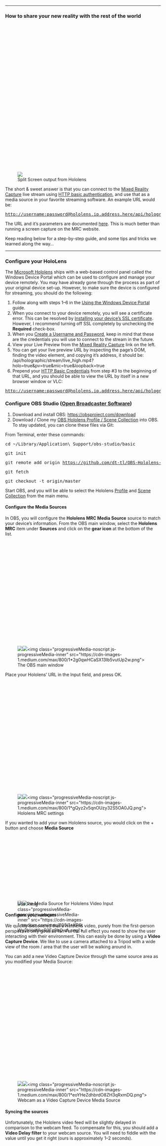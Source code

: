 <section name="c993" class=" section--body section--first"><div class="section-divider layoutSingleColumn"><hr class="section-divider"></div><div class="section-content"><div class="section-inner layoutSingleColumn"><h3 name="e2a7" id="e2a7" class="graf--h3 graf--leading">How to share your new reality with the rest of the world</h3><figure name="0f4e" id="0f4e" class="graf--figure graf-after--h3"><div class="aspectRatioPlaceholder is-locked" style="max-width: 700px; max-height: 789px;"><div class="aspectRatioPlaceholder-fill" style="padding-bottom: 112.7%;"></div><img class="graf-image" data-image-id="1*tddj0tMzKJ5KS_K80I92pQ.gif" data-width="710" data-height="800" data-action="zoom" data-action-value="1*tddj0tMzKJ5KS_K80I92pQ.gif" src="https://cdn-images-1.medium.com/max/800/1*tddj0tMzKJ5KS_K80I92pQ.gif"></div><figcaption class="imageCaption">Split Screen output from Hololens</figcaption></figure><p name="b6bb" id="b6bb" class="graf--p graf-after--figure">The short &amp; sweet answer is that you can connect to the <a href="https://developer.microsoft.com/en-us/windows/holographic/using_the_windows_device_portal#Mixed_Reality_Capture" data-href="https://developer.microsoft.com/en-us/windows/holographic/using_the_windows_device_portal#Mixed_Reality_Capture" class="markup--anchor markup--p-anchor" rel="nofollow">Mixed Reality Capture</a> live stream using <a href="https://developer.mozilla.org/en-US/docs/Web/HTTP/Basic_access_authentication" data-href="https://developer.mozilla.org/en-US/docs/Web/HTTP/Basic_access_authentication" class="markup--anchor markup--p-anchor" rel="nofollow">HTTP basic authentication</a>, and use that as a media source in your favorite streaming software. An example URL would be:</p><pre name="64b3" id="64b3" class="graf--pre graf-after--p"><a href="http://username:password@hololens.ip.address.here/api/holographic/stream/live_high.mp4?holo=true&amp;pv=true&amp;mic=true&amp;loopback=true" data-href="http://username:password@hololens.ip.address.here/api/holographic/stream/live_high.mp4?holo=true&amp;pv=true&amp;mic=true&amp;loopback=true" class="markup--anchor markup--pre-anchor" rel="nofollow">http://username:password@hololens.ip.address.here/api/holographic/stream/live_high.mp4?holo=true&amp;pv=true&amp;mic=true&amp;loopback=true</a></pre><p name="43e7" id="43e7" class="graf--p graf-after--pre">The URL and it’s parameters are documented <a href="https://developer.microsoft.com/en-us/windows/holographic/device_portal_api_reference#Mixed_Reality_Capture" data-href="https://developer.microsoft.com/en-us/windows/holographic/device_portal_api_reference#Mixed_Reality_Capture" class="markup--anchor markup--p-anchor" rel="nofollow">here</a>. This is much better than running a screen capture on the MRC website.</p><p name="2c7c" id="2c7c" class="graf--p graf-after--p graf--last">Keep reading below for a step-by-step guide, and some tips and tricks we learned along the way…</p></div></div></section>
<section name="ab03" class=" section--body section--last"><div class="section-divider layoutSingleColumn"><hr class="section-divider"></div><div class="section-content"><div class="section-inner layoutSingleColumn"><h3 name="f863" id="f863" class="graf--h3 graf--leading">Configure your HoloLens</h3><p name="ca30" id="ca30" class="graf--p graf-after--h3">The <a href="https://www.microsoft.com/microsoft-hololens" data-href="https://www.microsoft.com/microsoft-hololens" class="markup--anchor markup--p-anchor" rel="nofollow">Microsoft Hololens</a> ships with a web-based control panel called the Windows Device Portal which can be used to configure and manage your device remotely. You may have already gone through the process as part of your original device set-up. However, to make sure the device is configured for streaming, you should do the following:</p><ol class="postList"><li name="956f" id="956f" class="graf--li graf-after--p">Follow along with steps 1–6 in the <a href="https://developer.microsoft.com/en-us/windows/holographic/using_the_windows_device_portal" data-href="https://developer.microsoft.com/en-us/windows/holographic/using_the_windows_device_portal" class="markup--anchor markup--li-anchor" rel="nofollow">Using the Windows Device Portal</a> guide.</li><li name="5b1e" id="5b1e" class="graf--li graf-after--li">When you connect to your device remotely, you will see a certificate error. This can be resolved by <a href="https://developer.microsoft.com/en-us/windows/holographic/using_the_windows_device_portal#Security_certificate" data-href="https://developer.microsoft.com/en-us/windows/holographic/using_the_windows_device_portal#Security_certificate" class="markup--anchor markup--li-anchor" rel="nofollow">Installing your device’s SSL certificate</a>. However, I recommend turning off SSL completely by unchecking the <strong class="markup--strong markup--li-strong">Required</strong> check-box.</li><li name="2969" id="2969" class="graf--li graf-after--li">When you <a href="https://developer.microsoft.com/en-us/windows/holographic/using_the_windows_device_portal#Creating_a_Username_and_Password" data-href="https://developer.microsoft.com/en-us/windows/holographic/using_the_windows_device_portal#Creating_a_Username_and_Password" class="markup--anchor markup--li-anchor" rel="nofollow">Create a Username and Password</a>, keep in mind that these are the credentials you will use to connect to the stream in the future.</li><li name="280b" id="280b" class="graf--li graf-after--li">View your Live Preview from the <a href="https://developer.microsoft.com/en-us/windows/holographic/using_the_windows_device_portal#Mixed_Reality_Capture" data-href="https://developer.microsoft.com/en-us/windows/holographic/using_the_windows_device_portal#Mixed_Reality_Capture" class="markup--anchor markup--li-anchor" rel="nofollow">Mixed Reality Capture</a> link on the left.</li><li name="1010" id="1010" class="graf--li graf-after--li">You can get your live preview URL by inspecting the page’s DOM, finding the video element, and copying it’s address, it should be:<br>/api/holographic/stream/live_high.mp4?holo=true&amp;pv=true&amp;mic=true&amp;loopback=true</li><li name="3911" id="3911" class="graf--li graf-after--li">Prepend your <a href="https://developer.mozilla.org/en-US/docs/Web/HTTP/Basic_access_authentication" data-href="https://developer.mozilla.org/en-US/docs/Web/HTTP/Basic_access_authentication" class="markup--anchor markup--li-anchor" rel="nofollow">HTTP Basic Credentials</a> from step #3 to the beginning of that URL, and you should be able to view the URL by itself in a new browser window or VLC:</li></ol><pre name="500e" id="500e" class="graf--pre graf-after--li"><a href="http://username:password@hololens.ip.address.here/api/holographic/stream/live_high.mp4?holo=true&amp;pv=true&amp;mic=true&amp;loopback=true" data-href="http://username:password@hololens.ip.address.here/api/holographic/stream/live_high.mp4?holo=true&amp;pv=true&amp;mic=true&amp;loopback=true" class="markup--anchor markup--pre-anchor" rel="nofollow">http://username:password@hololens.ip.address.here/api/holographic/stream/live_high.mp4?holo=true&amp;pv=true&amp;mic=true&amp;loopback=true</a></pre><h3 name="8d96" id="8d96" class="graf--h3 graf-after--pre">Configure OBS Studio (<a href="https://obsproject.com/" data-href="https://obsproject.com/" class="markup--anchor markup--h3-anchor" rel="nofollow">Open Broadcaster Software</a>)</h3><ol class="postList"><li name="c4fc" id="c4fc" class="graf--li graf-after--h3">Download and install OBS: <a href="https://obsproject.com/download" data-href="https://obsproject.com/download" class="markup--anchor markup--li-anchor" rel="nofollow">https://obsproject.com/download</a></li><li name="b994" id="b994" class="graf--li graf-after--li">Download / Clone my <a href="https://github.com/dt-tl/OBS-Hololens-Profile" data-href="https://github.com/dt-tl/OBS-Hololens-Profile" class="markup--anchor markup--li-anchor" rel="nofollow">OBS Hololens Profile / Scene Collection</a> into OBS.<br>To stay updated, you can clone these files via Git:</li></ol><p name="ffe8" id="ffe8" class="graf--p graf-after--li">From Terminal, enter these commands:</p><pre name="795e" id="795e" class="graf--pre graf-after--p">cd ~/Library/Application\ Support/obs-studio/basic</pre><pre name="22ad" id="22ad" class="graf--pre graf-after--pre">git init</pre><pre name="bcb6" id="bcb6" class="graf--pre graf-after--pre">git remote add origin <a href="https://github.com/dt-tl/OBS-Hololens-Profile.git" data-href="https://github.com/dt-tl/OBS-Hololens-Profile.git" class="markup--anchor markup--pre-anchor" rel="nofollow">https://github.com/dt-tl/OBS-Hololens-Profile.git</a></pre><pre name="d970" id="d970" class="graf--pre graf-after--pre">git fetch</pre><pre name="1386" id="1386" class="graf--pre graf-after--pre">git checkout -t origin/master</pre><p name="25d6" id="25d6" class="graf--p graf-after--pre">Start OBS, and you will be able to select the Hololens <a href="http://jp9000.github.io/OBS/features/profiles.html" data-href="http://jp9000.github.io/OBS/features/profiles.html" class="markup--anchor markup--p-anchor" rel="nofollow">Profile</a> and <a href="http://jp9000.github.io/OBS/features/scenecollection.html" data-href="http://jp9000.github.io/OBS/features/scenecollection.html" class="markup--anchor markup--p-anchor" rel="nofollow">Scene Collection</a> from the main menu.</p><h4 name="f48b" id="f48b" class="graf--h4 graf-after--p">Configure the Media Sources</h4><p name="6e90" id="6e90" class="graf--p graf-after--h4">In OBS, you will configure the <strong class="markup--strong markup--p-strong">Hololens MRC Media Source</strong> source to match your device’s information. From the OBS main window, select the <strong class="markup--strong markup--p-strong">Hololens MRC</strong> item under <strong class="markup--strong markup--p-strong">Sources</strong> and click on the <strong class="markup--strong markup--p-strong">gear icon</strong> at the bottom of the list.</p><figure name="720d" id="720d" class="graf--figure graf-after--p"><div class="aspectRatioPlaceholder is-locked" style="max-width: 700px; max-height: 562px;"><div class="aspectRatioPlaceholder-fill" style="padding-bottom: 80.30000000000001%;"></div><div class="progressiveMedia js-progressiveMedia graf-image is-canvasLoaded is-imageLoaded" data-image-id="1*2g0qwHCaSX13Ib5vutUp2w.png" data-width="1069" data-height="858" data-action="zoom" data-action-value="1*2g0qwHCaSX13Ib5vutUp2w.png" data-scroll="native"><img src="https://cdn-images-1.medium.com/freeze/max/30/1*2g0qwHCaSX13Ib5vutUp2w.png?q=20" crossorigin="anonymous" class="progressiveMedia-thumbnail js-progressiveMedia-thumbnail"><canvas class="progressiveMedia-canvas js-progressiveMedia-canvas" width="75" height="60"></canvas><img class="progressiveMedia-image js-progressiveMedia-image" data-src="https://cdn-images-1.medium.com/max/800/1*2g0qwHCaSX13Ib5vutUp2w.png" src="https://cdn-images-1.medium.com/max/800/1*2g0qwHCaSX13Ib5vutUp2w.png"><noscript class="js-progressiveMedia-inner">&lt;img class="progressiveMedia-noscript js-progressiveMedia-inner" src="https://cdn-images-1.medium.com/max/800/1*2g0qwHCaSX13Ib5vutUp2w.png"&gt;</noscript></div></div><figcaption class="imageCaption">The OBS main window</figcaption></figure><p name="b56e" id="b56e" class="graf--p graf-after--figure">Place your Hololens’ URL in the Input field, and press OK.</p><figure name="a64d" id="a64d" class="graf--figure graf-after--p"><div class="aspectRatioPlaceholder is-locked" style="max-width: 700px; max-height: 601px;"><div class="aspectRatioPlaceholder-fill" style="padding-bottom: 85.8%;"></div><div class="progressiveMedia js-progressiveMedia graf-image is-canvasLoaded is-imageLoaded" data-image-id="1*gQyz2v5qnOUzy32S5OA0JQ.png" data-width="832" data-height="714" data-action="zoom" data-action-value="1*gQyz2v5qnOUzy32S5OA0JQ.png" data-scroll="native"><img src="https://cdn-images-1.medium.com/freeze/max/30/1*gQyz2v5qnOUzy32S5OA0JQ.png?q=20" crossorigin="anonymous" class="progressiveMedia-thumbnail js-progressiveMedia-thumbnail"><canvas class="progressiveMedia-canvas js-progressiveMedia-canvas" width="75" height="62"></canvas><img class="progressiveMedia-image js-progressiveMedia-image" data-src="https://cdn-images-1.medium.com/max/800/1*gQyz2v5qnOUzy32S5OA0JQ.png" src="https://cdn-images-1.medium.com/max/800/1*gQyz2v5qnOUzy32S5OA0JQ.png"><noscript class="js-progressiveMedia-inner">&lt;img class="progressiveMedia-noscript js-progressiveMedia-inner" src="https://cdn-images-1.medium.com/max/800/1*gQyz2v5qnOUzy32S5OA0JQ.png"&gt;</noscript></div></div><figcaption class="imageCaption">Hololens MRC settings</figcaption></figure><p name="1f23" id="1f23" class="graf--p graf-after--figure">If you wanted to add your own Hololens source, you would click on the + button and choose <strong class="markup--strong markup--p-strong">Media Source</strong></p><figure name="2746" id="2746" class="graf--figure graf-after--p"><div class="aspectRatioPlaceholder is-locked" style="max-width: 222px; max-height: 213px;"><div class="aspectRatioPlaceholder-fill" style="padding-bottom: 95.89999999999999%;"></div><div class="progressiveMedia js-progressiveMedia graf-image is-canvasLoaded is-imageLoaded" data-image-id="1*KP6tWy2hHsWkcR3Ez9bOwA.png" data-width="222" data-height="213" data-scroll="native"><img src="https://cdn-images-1.medium.com/freeze/max/30/1*KP6tWy2hHsWkcR3Ez9bOwA.png?q=20" crossorigin="anonymous" class="progressiveMedia-thumbnail js-progressiveMedia-thumbnail"><canvas class="progressiveMedia-canvas js-progressiveMedia-canvas" width="75" height="70"></canvas><img class="progressiveMedia-image js-progressiveMedia-image" data-src="https://cdn-images-1.medium.com/max/800/1*KP6tWy2hHsWkcR3Ez9bOwA.png" src="https://cdn-images-1.medium.com/max/800/1*KP6tWy2hHsWkcR3Ez9bOwA.png"><noscript class="js-progressiveMedia-inner">&lt;img class="progressiveMedia-noscript js-progressiveMedia-inner" src="https://cdn-images-1.medium.com/max/800/1*KP6tWy2hHsWkcR3Ez9bOwA.png"&gt;</noscript></div></div><figcaption class="imageCaption">Use the Media Source for Hololens Video Input</figcaption></figure><h4 name="15f1" id="15f1" class="graf--h4 graf-after--figure">Configure your webcam</h4><p name="013f" id="013f" class="graf--p graf-after--h4">We quickly discovered that a Hololens video, purely from the first-person perspective only goes so far. For the full effect you need to show the user interacting with their environment. This can easily be done by using a <strong class="markup--strong markup--p-strong">Video Capture Device</strong>. We like to use a camera attached to a Tripod with a wide view of the room / area that the user will be walking around in.</p><p name="c492" id="c492" class="graf--p graf-after--p">You can add a new Video Capture Device through the same source area as you modified your Media Source:</p><figure name="79d5" id="79d5" class="graf--figure graf-after--p"><div class="aspectRatioPlaceholder is-locked" style="max-width: 700px; max-height: 601px;"><div class="aspectRatioPlaceholder-fill" style="padding-bottom: 85.8%;"></div><div class="progressiveMedia js-progressiveMedia graf-image is-canvasLoaded is-imageLoaded" data-image-id="1*eoYHeZdhbrdO8ZH3qRxmDQ.png" data-width="832" data-height="714" data-action="zoom" data-action-value="1*eoYHeZdhbrdO8ZH3qRxmDQ.png" data-scroll="native"><img src="https://cdn-images-1.medium.com/freeze/max/30/1*eoYHeZdhbrdO8ZH3qRxmDQ.png?q=20" crossorigin="anonymous" class="progressiveMedia-thumbnail js-progressiveMedia-thumbnail"><canvas class="progressiveMedia-canvas js-progressiveMedia-canvas" width="75" height="62"></canvas><img class="progressiveMedia-image js-progressiveMedia-image" data-src="https://cdn-images-1.medium.com/max/800/1*eoYHeZdhbrdO8ZH3qRxmDQ.png" src="https://cdn-images-1.medium.com/max/800/1*eoYHeZdhbrdO8ZH3qRxmDQ.png"><noscript class="js-progressiveMedia-inner">&lt;img class="progressiveMedia-noscript js-progressiveMedia-inner" src="https://cdn-images-1.medium.com/max/800/1*eoYHeZdhbrdO8ZH3qRxmDQ.png"&gt;</noscript></div></div><figcaption class="imageCaption">Webcam as a Video Capture Device Media Source</figcaption></figure><h4 name="4631" id="4631" class="graf--h4 graf-after--figure">Syncing the sources</h4><p name="80f6" id="80f6" class="graf--p graf-after--h4">Unfortunately, the Hololens video feed will be slightly delayed in comparison to the webcam feed. To compensate for this, you should add a <strong class="markup--strong markup--p-strong">Video Delay filter</strong> to your webcam source. You will need to fiddle with the value until you get it right (ours is approximately 1–2 seconds).</p><figure name="bf1c" id="bf1c" class="graf--figure graf-after--p"><div class="aspectRatioPlaceholder is-locked" style="max-width: 700px; max-height: 476px;"><div class="aspectRatioPlaceholder-fill" style="padding-bottom: 68%;"></div><div class="progressiveMedia js-progressiveMedia graf-image is-canvasLoaded is-imageLoaded" data-image-id="1*1nLRcYP3lakQmTniyi4NQA.png" data-width="1244" data-height="846" data-action="zoom" data-action-value="1*1nLRcYP3lakQmTniyi4NQA.png" data-scroll="native"><img src="https://cdn-images-1.medium.com/freeze/max/30/1*1nLRcYP3lakQmTniyi4NQA.png?q=20" crossorigin="anonymous" class="progressiveMedia-thumbnail js-progressiveMedia-thumbnail"><canvas class="progressiveMedia-canvas js-progressiveMedia-canvas" width="75" height="50"></canvas><img class="progressiveMedia-image js-progressiveMedia-image" data-src="https://cdn-images-1.medium.com/max/800/1*1nLRcYP3lakQmTniyi4NQA.png" src="https://cdn-images-1.medium.com/max/800/1*1nLRcYP3lakQmTniyi4NQA.png"><noscript class="js-progressiveMedia-inner">&lt;img class="progressiveMedia-noscript js-progressiveMedia-inner" src="https://cdn-images-1.medium.com/max/800/1*1nLRcYP3lakQmTniyi4NQA.png"&gt;</noscript></div></div><figcaption class="imageCaption">Adding a Video Delay Filter</figcaption></figure><h3 name="cf00" id="cf00" class="graf--h3 graf-after--figure">Streaming the output</h3><p name="1226" id="1226" class="graf--p graf-after--h3">The Hololens ships with some <a href="https://developer.microsoft.com/en-us/windows/holographic/using_mixed_reality_capture" data-href="https://developer.microsoft.com/en-us/windows/holographic/using_mixed_reality_capture" class="markup--anchor markup--p-anchor" rel="nofollow">great still and video capture utilities</a>. However, the configuration presented above offers much more versatility for editing the output for future use, or live streaming of games from the device.</p><p name="59d0" id="59d0" class="graf--p graf-after--p">There’s a whole wide world of video streaming sites and configurations. To read about how to set these up, I will refer you to the <a href="http://jp9000.github.io/OBS/settings/broadcastsettings.html" data-href="http://jp9000.github.io/OBS/settings/broadcastsettings.html" class="markup--anchor markup--p-anchor" rel="nofollow">OBS documentation</a>, which will be able to get you up and running on Twitch, etc... However, I will share with you our findings:</p><p name="9fa4" id="9fa4" class="graf--p graf-after--p"><a href="https://support.google.com/youtube/answer/2853700" data-href="https://support.google.com/youtube/answer/2853700" class="markup--anchor markup--p-anchor" rel="nofollow">Streaming live to YouTube</a> is very easy with OBS.</p><p name="cb8e" id="cb8e" class="graf--p graf-after--p">You can <a href="https://support.google.com/youtube/answer/6349400" data-href="https://support.google.com/youtube/answer/6349400" class="markup--anchor markup--p-anchor" rel="nofollow">archive your stream</a> on YouTube.</p><p name="2302" id="2302" class="graf--p graf-after--p">You can also <a href="https://support.google.com/youtube/answer/56100?hl=en" data-href="https://support.google.com/youtube/answer/56100?hl=en" class="markup--anchor markup--p-anchor" rel="nofollow">download the original&nbsp;.mp4</a> once your stream has ended.</p><p name="b224" id="b224" class="graf--p graf-after--p">We have used this process to shoot short videos for our <a href="https://twitter.com/truthlabschi" data-href="https://twitter.com/truthlabschi" class="markup--anchor markup--p-anchor" rel="nofollow">Twitter</a>, <a href="https://www.instagram.com/truthlabschi/" data-href="https://www.instagram.com/truthlabschi/" class="markup--anchor markup--p-anchor" rel="nofollow">Instagram</a>, and <a href="https://www.facebook.com/truthlabschi" data-href="https://www.facebook.com/truthlabschi" class="markup--anchor markup--p-anchor" rel="nofollow">Facebook</a> accounts.</p><p name="9f2e" id="9f2e" class="graf--p graf-after--p graf--last">Speaking of… if you would like to get in contact with us, feel free to reach out to us via those channels. And, if you liked this post, click the 💚 below.</p></div></div></section>
